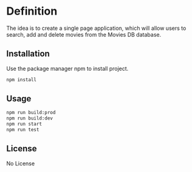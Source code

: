 # Definition

The idea is to create a single page application, which will allow users to search, add and delete movies from the Movies DB database.


## Installation

Use the package manager npm to install project.

```bash
npm install
```

## Usage

```bash
npm run build:prod
npm run build:dev
npm run start
npm run test
```

## License
No License